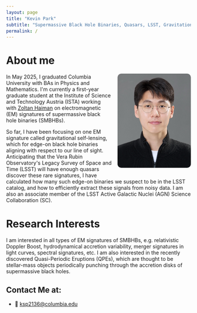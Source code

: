 ```yaml
---
layout: page
title: "Kevin Park"
subtitle: "Supermassive Black Hole Binaries, Quasars, LSST, Gravitational Self-Lensing"
permalink: /
---
```


# About me

<img src="/assets/images/kevin_pic.jpeg"
     alt="Kevin picture"
     style="float:right; width:200px; margin:0 0 0.75rem 1rem; border-radius:10px;">

In May 2025, I graduated Columbia University with BAs in Physics and Mathematics. I'm currently a first-year graduate student at the Institute of Science and Technology Austria (ISTA) working with [Zoltan Haiman](http://user.astro.columbia.edu/~zoltan/) on electromagnetic (EM) signatures of supermassive black hole binaries (SMBHBs). 

So far, I have been focusing on one EM signature called gravitational self-lensing, which for edge-on black hole binaries aligning with respect to our line of sight. Anticipating that the Vera Rubin Observatory's Legacy Survey of Space and Time (LSST) will have enough quasars discover these rare signatures, I have calculated how many such edge-on binaries we suspect to be in the LSST catalog, and how to efficiently extract these signals from noisy data. I am also an associate member of the LSST Active Galactic Nuclei (AGN) Science Collaboration (SC). 

# Research Interests

I am interested in all types of EM signatures of SMBHBs, e.g. relativistic Doppler Boost, hydrodynamical accretion variability, merger signatures in light curves, spectral signatures, etc. I am also interested in the recently discovered Quasi-Periodic Eruptions (QPEs), which are thought to be stellar-mass objects periodically punching through the accretion disks of supermassive black holes.

## Contact Me at:
- 📧 [ksp2136@columbia.edu](mailto:ksp2136@columbia.edu)
